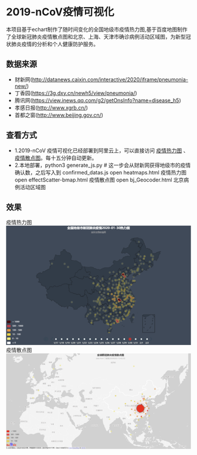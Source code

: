 # 2019-nCoV疫情可视化

本项目基于echart制作了随时间变化的全国地级市疫情热力图,基于百度地图制作了全球新冠肺炎疫情散点图和北京、上海、天津市确诊病例活动区域图，为新型冠状肺炎疫情的分析和个人健康防护服务。

## 数据来源
* 财新网(http://datanews.caixin.com/interactive/2020/iframe/pneumonia-new/)
* 丁香园(https://3g.dxy.cn/newh5/view/pneumonia/)
* 腾讯网(https://view.inews.qq.com/g2/getOnsInfo?name=disease_h5)
* 孝感日报(http://www.xgrb.cn/)
* 首都之窗(http://www.beijing.gov.cn/)

## 查看方式
* 1.2019-nCoV 疫情可视化已经部署到阿里云上，可以直接访问 [疫情热力图](http://nwatch.top:8085/2019ncov/heatmaps.html) 、[疫情散点图](http://nwatch.top:8085/2019ncov/index.html)。每十五分钟自动更新。
* 2.本地部署，python3 generate_js.py # 这一步会从财新网获得地级市的疫情确认数，之后写入到 confirmed_datas.js
open heatmaps.html 疫情热力图
open effectScatter-bmap.html 疫情散点图
open bj_Geocoder.html 北京病例活动区域图

## 效果
疫情热力图
![疫情热力图](demo20200130.png)
疫情散点图
![疫情散点图](demo20200203174249.png)

